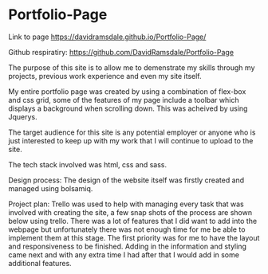 # Portfolio-Page

Link to page
https://davidramsdale.github.io/Portfolio-Page/

Github respiratiry: https://github.com/DavidRamsdale/Portfolio-Page

The purpose of this site is to allow me to demenstrate my skills through my projects, previous work experience and even my site itself.

My entire portfolio page was created by using a combination of flex-box and css grid, some of the features of my page include a toolbar which displays a background when scrolling down. This was acheived by using Jquerys.

The target audience for this site is any potential employer or anyone who is just interested to keep up with my work that I will continue to upload to the site.

The tech stack involved was html, css and sass.

Design process:
The design of the website itself was firstly created and managed using bolsamiq.

Project plan:
Trello was used to help with managing every task that was involved with creating the site, a few snap shots of the process are shown below using trello.
There was a lot of features that I did want to add into the webpage but unfortunately there was not enough time for me be able to implement them at this stage.  The first priority was for me to have the layout and responsiveness to be finished. Adding in the information and styling came next and with any extra time I had after that I would add in some additional features.
